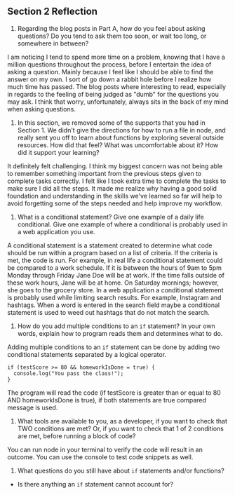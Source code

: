 ## Section 2 Reflection

1. Regarding the blog posts in Part A, how do you feel about asking questions? Do you tend to ask them too soon, or wait too long, or somewhere in between?

I am noticing I tend to spend more time on a problem, knowing that I have a million questions throughout the process, before I entertain the idea of asking a question. Mainly because I feel like I should be able to find the answer on my own. I sort of go down a rabbit hole before I realize how much time has passed. The blog posts where interesting to read, especially in regards to the feeling of being judged as "dumb" for the questions you may ask. I think that worry, unfortunately, always sits in the back of my mind when asking questions.

1. In this section, we removed some of the supports that you had in Section 1. We didn't give the directions for how to run a file in node, and really sent you off to learn about functions by exploring several outside resources. How did that feel? What was uncomfortable about it? How did it support your learning?

It definitely felt challenging. I think my biggest concern was not being able to remember something important from the previous steps given to complete tasks correctly. I felt like I took extra time to complete the tasks to make sure I did all the steps. It made me realize why having a good solid foundation and understanding in the skills we've learned so far will help to avoid forgetting some of the steps needed and help improve my workflow.

1. What is a conditional statement? Give one example of a daily life conditional. Give one example of where a conditional is probably used in a web application you use.

A conditional statement is a statement created to determine what code should be run within a program based on a list of criteria. If the criteria is met, the code is run. For example, in real life a conditional statement could be compared to a work schedule. If it is between the hours of 9am to 5pm Monday through Friday Jane Doe will be at work. If the time falls outside of these work hours, Jane will be at home. On Saturday mornings; however, she goes to the grocery store.
In a web application a conditional statement is probably used while limiting search results. For example, Instagram and hashtags. When a word is entered in the search field maybe a conditional statement is used to weed out hashtags that do not match the search.

1. How do you add multiple conditions to an `if` statement? In your own words, explain how to program reads them and determines what to do.

Adding multiple conditions to an `if` statement can be done by adding two conditional statements separated by a logical operator.

```
if (testScore >= 80 && homeworkIsDone = true) {
  console.log("You pass the class!");
}
```
The program will read the code (if testScore is greater than or equal to 80 AND homeworkIsDone is true), if both statements are true compared message is used.

1. What tools are available to you, as a developer, if you want to check that TWO conditions are met? Or, if you want to check that 1 of 2 conditions are met, before running a block of code?

You can run node in your terminal to verify the code will result in an outcome. You can use the console to test code snippets as well.

1. What questions do you still have about `if` statements and/or functions?

- Is there anything an `if` statement cannot account for?
